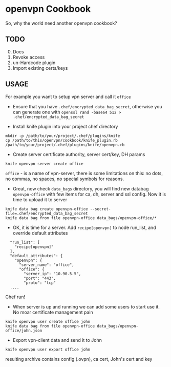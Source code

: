 openvpn Cookbook
================

So, why the world need another openvpn cookbook?

TODO
----------------

0. Docs
1. Revoke access
2. un-Hardcode plugin
3. Import existing certs/keys

USAGE
----------------

For example you want to setup vpn server and call it ```office```

* Ensure that you have ```.chef/encrypted_data_bag_secret```, otherwise you can generate one with ```openssl rand -base64 512 > .chef/encrypted_data_bag_secret```

* Install knife plugin into your project chef directory 

```
mkdir -p /path/to/your/project/.chef/plugins/knife
cp /path/to/this/openvpn/cookbook/knife_plugin.rb /path/to/your/project/.chef/plugins/knife/openvpn.rb
```

* Create server certificate authority, server cert/key, DH params

```
knife openvpn server create office
```

```office``` - is a name of vpn-server, there is some limitations on this: no dots, no commas, no spaces, no special symbols for reasons. 

* Great, now check ```data_bags``` directory, you will find new databag ```openvpn-office``` with few items for ca, dh, server and ssl config. Now it is time to upload it to server

```
knife data bag create openvpn-office --secret-file=.chef/encrypted_data_bag_secret
knife data bag from file openvpn-office data_bags/openvpn-office/*
```

* OK, it is time for a server. Add ```recipe[openvpn]``` to node run_list, and override default attributes

```
  "run_list": [
    "recipe[openvpn]"
  ],
  "default_attributes": {
    "openvpn": {
      "server_name": "office",
      "office": {
        "server_ip": "10.90.5.5",
        "port": "443",
        "proto": "tcp"
  ....

```
Chef run! 

* When server is up and running we can add some users to start use it. No moar certificate management pain

```
knife openvpn user create office john
knife data bag from file openvpn-office data_bags/openvpn-office/john.json
```

* Export vpn-client data and send it to John

```
knife openvpn user export office john
```
resulting archive contains config (.ovpn), ca cert, John's cert and key

